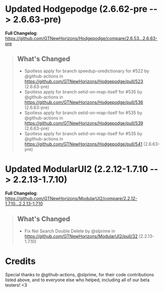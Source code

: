 # Updated Hodgepodge (2.6.62-pre -->  2.6.63-pre)
**Full Changelog**: https://github.com/GTNewHorizons/Hodgepodge/compare/2.6.53...2.6.63-pre
>## What's Changed
> * Spotless apply for branch speedup-oredictionary for #522 by @github-actions in https://github.com/GTNewHorizons/Hodgepodge/pull/523 (2.6.63-pre)
> * Spotless apply for branch setid-on-map-itself for #535 by @github-actions in https://github.com/GTNewHorizons/Hodgepodge/pull/536 (2.6.63-pre)
> * Spotless apply for branch setid-on-map-itself for #535 by @github-actions in https://github.com/GTNewHorizons/Hodgepodge/pull/539 (2.6.63-pre)
> * Spotless apply for branch setid-on-map-itself for #535 by @github-actions in https://github.com/GTNewHorizons/Hodgepodge/pull/541 (2.6.63-pre)
>

# Updated ModularUI2 (2.2.12-1.7.10 -->  2.2.13-1.7.10)
**Full Changelog**: https://github.com/GTNewHorizons/ModularUI2/compare/2.2.12-1.7.10...2.2.13-1.7.10
>## What's Changed
> * Fix Nei Search Double Delete by @slprime in https://github.com/GTNewHorizons/ModularUI2/pull/32 (2.2.13-1.7.10)
>

# Credits
Special thanks to @github-actions, @slprime, for their code contributions listed above, and to everyone else who helped, including all of our beta testers! <3